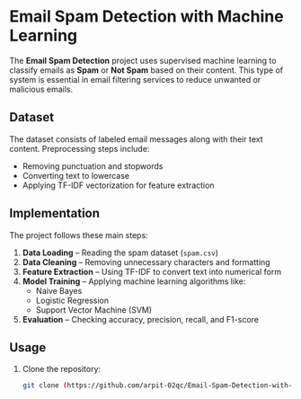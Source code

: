 # Email Spam Detection with Machine Learning

The **Email Spam Detection** project uses supervised machine learning to classify emails as **Spam** or **Not Spam** based on their content. This type of system is essential in email filtering services to reduce unwanted or malicious emails.

## Dataset
The dataset consists of labeled email messages along with their text content. Preprocessing steps include:
- Removing punctuation and stopwords
- Converting text to lowercase
- Applying TF-IDF vectorization for feature extraction

## Implementation
The project follows these main steps:
1. **Data Loading** – Reading the spam dataset (`spam.csv`)
2. **Data Cleaning** – Removing unnecessary characters and formatting
3. **Feature Extraction** – Using TF-IDF to convert text into numerical form
4. **Model Training** – Applying machine learning algorithms like:
   - Naive Bayes
   - Logistic Regression
   - Support Vector Machine (SVM)
5. **Evaluation** – Checking accuracy, precision, recall, and F1-score

## Usage
1. Clone the repository:
   ```bash
   git clone (https://github.com/arpit-02qc/Email-Spam-Detection-with-Machine-Learning/edit/main/README.md)
